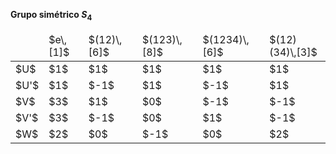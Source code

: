 **Grupo simétrico $S_4$**

<table>
  <thead>
    <tr>
      <td> </td>
      <td c>$e\,[1]$</td>
      <td c>$(12)\,[6]$</td>
      <td c>$(123)\,[8]$</td>
      <td c>$(1234)\,[6]$</td>
      <td c>$(12)(34)\,[3]$</td>
    </tr>
  </thead>
  <tbody>
    <tr>
      <td>$U$</td>
      <td c>$1$</td>
      <td c>$1$</td>
      <td c>$1$</td>
      <td c>$1$</td>
      <td c>$1$</td>
    </tr>
    <tr>
      <td>$U'$</td>
      <td c>$1$</td>
      <td c>$-1$</td>
      <td c>$1$</td>
      <td c>$-1$</td>
      <td c>$1$</td>
    </tr>
    <tr>
      <td>$V$</td>
      <td c>$3$</td>
      <td c>$1$</td>
      <td c>$0$</td>
      <td c>$-1$</td>
      <td c>$-1$</td>
    </tr>
    <tr>
      <td>$V'$</td>
      <td c>$3$</td>
      <td c>$-1$</td>
      <td c>$0$</td>
      <td c>$1$</td>
      <td c>$-1$</td>
    </tr>
    <tr>
      <td>$W$</td>
      <td c>$2$</td>
      <td c>$0$</td>
      <td c>$-1$</td>
      <td c>$0$</td>
      <td c>$2$</td>
    </tr>
  </tbody>
</table>